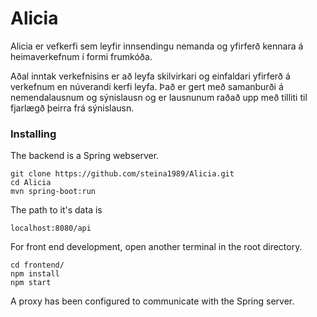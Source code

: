 # Alicia

Alicia er vefkerfi sem leyfir innsendingu nemanda og yfirferð kennara á heimaverkefnum í formi frumkóða.

Aðal inntak verkefnisins er að leyfa skilvirkari og einfaldari yfirferð á verkefnum en núverandi kerfi leyfa. 
Það er gert með samanburði á nemendalausnum og sýnislausn og er lausnunum raðað upp með tilliti til fjarlægð þeirra frá sýnislausn.

### Installing

The backend is a Spring webserver.
```
git clone https://github.com/steina1989/Alicia.git
cd Alicia
mvn spring-boot:run
```
The path to it's data is 
```
localhost:8080/api
```

For front end development, open another terminal in the root directory. 
```
cd frontend/
npm install
npm start
```
A proxy has been configured to communicate with the Spring server.
